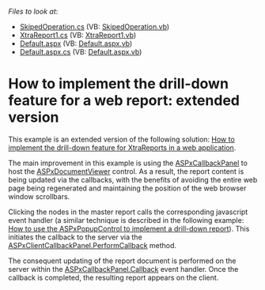 <!-- default file list -->
*Files to look at*:

* [SkipedOperation.cs](./CS/WebSite/App_Code/SkipedOperation.cs) (VB: [SkipedOperation.vb](./VB/WebSite/App_Code/SkipedOperation.vb))
* [XtraReport1.cs](./CS/WebSite/App_Code/XtraReport1.cs) (VB: [XtraReport1.vb](./VB/WebSite/App_Code/XtraReport1.vb))
* [Default.aspx](./CS/WebSite/Default.aspx) (VB: [Default.aspx.vb](./VB/WebSite/Default.aspx.vb))
* [Default.aspx.cs](./CS/WebSite/Default.aspx.cs) (VB: [Default.aspx.vb](./VB/WebSite/Default.aspx.vb))
<!-- default file list end -->
# How to implement the drill-down feature for a web report: extended version


<p>This example is an extended version of the following solution: <a href="http://www.devexpress.com/Support/Center/CodeCentral/ViewExample.aspx?exampleId=E287"><u>How to implement the drill-down feature for XtraReports in a web application</u></a>.</p><p>The main improvement in this example is using the <a href="http://documentation.devexpress.com/#AspNet/CustomDocument8277"><u>ASPxCallbackPanel</u></a> to host the <a href="http://documentation.devexpress.com/#XtraReports/CustomDocument5193"><u>ASPxDocumentViewer</u></a> control. As a result, the report content is being updated via the callbacks, with the benefits of avoiding the entire web page being regenerated and maintaining the position of the web browser window scrollbars.</p><p>Clicking the nodes in the master report calls the corresponding javascript event handler (a similar technique is described in the following example: <a href="http://www.devexpress.com/Support/Center/CodeCentral/ViewExample.aspx?exampleId=E1337"><u>How to use the ASPxPopupControl to implement a drill-down report</u></a>). This initiates the callback to the server via the <a href="http://documentation.devexpress.com/#AspNet/DevExpressWebASPxCallbackPanelScriptsASPxClientCallbackPanel_PerformCallbacktopic"><u>ASPxClientCallbackPanel.PerformCallback</u></a> method. </p><p>The consequent updating of the report document is performed on the server within the <a href="http://documentation.devexpress.com/#AspNet/DevExpressWebASPxCallbackPanelASPxCallbackPanel_Callbacktopic"><u>ASPxCallbackPanel.Callback</u></a> event handler. Once the callback is completed, the resulting report appears on the client.</p><br />


<br/>


